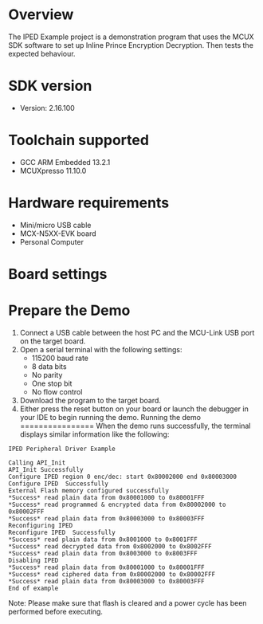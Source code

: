 Overview
========
The IPED Example project is a demonstration program that uses the MCUX SDK software to set up Inline Prince Encryption Decryption.
Then tests the expected behaviour.


SDK version
===========
- Version: 2.16.100

Toolchain supported
===================
- GCC ARM Embedded  13.2.1
- MCUXpresso  11.10.0

Hardware requirements
=====================
- Mini/micro USB cable
- MCX-N5XX-EVK board
- Personal Computer

Board settings
==============

Prepare the Demo
================
1.  Connect a USB cable between the host PC and the MCU-Link USB port on the target board.
2.  Open a serial terminal with the following settings:
    - 115200 baud rate
    - 8 data bits
    - No parity
    - One stop bit
    - No flow control
3.  Download the program to the target board.
4.  Either press the reset button on your board or launch the debugger in your IDE to begin running the demo.
Running the demo
================
When the demo runs successfully, the terminal displays similar information like the following:
~~~~~~~~~~~~~~~~~~
IPED Peripheral Driver Example

Calling API_Init
API_Init Successfully
Configure IPED region 0 enc/dec: start 0x80002000 end 0x80003000
Configure IPED  Successfully
External Flash memory configured successfully
*Success* read plain data from 0x80001000 to 0x80001FFF
*Success* read programmed & encrypted data from 0x80002000 to 0x80002FFF
*Success* read plain data from 0x80003000 to 0x80003FFF
Reconfiguring IPED
Reconfigure IPED  Successfully
*Success* read plain data from 0x8001000 to 0x8001FFF
*Success* read decrypted data from 0x8002000 to 0x8002FFF
*Success* read plain data from 0x8003000 to 0x8003FFF
Disabling IPED
*Success* read plain data from 0x80001000 to 0x80001FFF
*Success* read ciphered data from 0x80002000 to 0x80002FFF
*Success* read plain data from 0x80003000 to 0x80003FFF
End of example

~~~~~~~~~~~~~~~~~~

Note: Please make sure that flash is cleared and a power cycle has been performed before executing.
